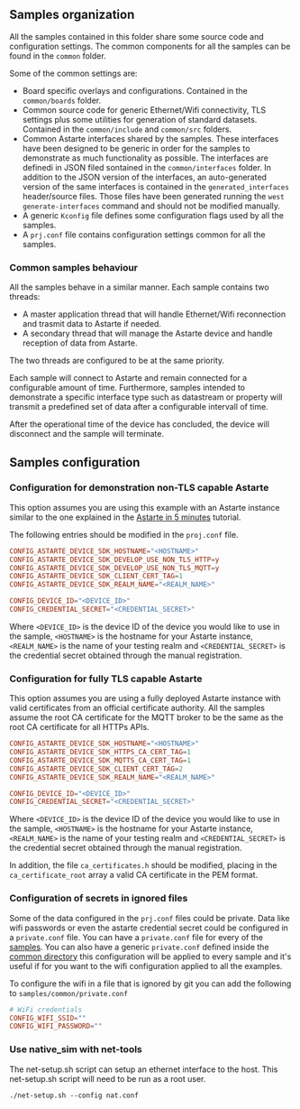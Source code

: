 <!--
Copyright 2024 SECO Mind Srl

SPDX-License-Identifier: Apache-2.0
-->

## Samples organization

All the samples contained in this folder share some source code and configuration settings.
The common components for all the samples can be found in the `common` folder.

Some of the common settings are:
- Board specific overlays and configurations. Contained in the `common/boards` folder.
- Common source code for generic Ethernet/Wifi connectivity, TLS settings plus some utilities for
  generation of standard datasets. Contained in the `common/include` and `common/src` folders.
- Common Astarte interfaces shared by the samples. These interfaces have been designed to be generic
  in order for the samples to demonstrate as much functionality as possible.
  The interfaces are definedi in JSON filed sontained in the `common/interfaces` folder.
  In addition to the JSON version of the interfaces, an auto-generated version of the same interfaces
  is contained in the `generated_interfaces` header/source files. Those files have been generated
  running the `west generate-interfaces` command and should not be modified manually.
- A generic `Kconfig` file defines some configuration flags used by all the samples.
- A `prj.conf` file contains configuration settings common for all the samples.

### Common samples behaviour

All the samples behave in a similar manner.
Each sample contains two threads:
- A master application thread that will handle Ethernet/Wifi reconnection and trasmit data to
  Astarte if needed.
- A secondary thread that will manage the Astarte device and handle reception of data from Astarte.

The two threads are configured to be at the same priority.

Each sample will connect to Astarte and remain connected for a configurable amount of time.
Furthermore, samples intended to demonstrate a specific interface type such as datastream or
property will transmit a predefined set of data after a configurable intervall of time.

After the operational time of the device has concluded, the device will disconnect and the sample
will terminate.

## Samples configuration

### Configuration for demonstration non-TLS capable Astarte

This option assumes you are using this example with an Astarte instance similar to the
one explained in the
[Astarte in 5 minutes](https://docs.astarte-platform.org/astarte/latest/010-astarte_in_5_minutes.html)
tutorial.

The following entries should be modified in the `proj.conf` file.
```conf
CONFIG_ASTARTE_DEVICE_SDK_HOSTNAME="<HOSTNAME>"
CONFIG_ASTARTE_DEVICE_SDK_DEVELOP_USE_NON_TLS_HTTP=y
CONFIG_ASTARTE_DEVICE_SDK_DEVELOP_USE_NON_TLS_MQTT=y
CONFIG_ASTARTE_DEVICE_SDK_CLIENT_CERT_TAG=1
CONFIG_ASTARTE_DEVICE_SDK_REALM_NAME="<REALM_NAME>"

CONFIG_DEVICE_ID="<DEVICE_ID>"
CONFIG_CREDENTIAL_SECRET="<CREDENTIAL_SECRET>"
```
Where `<DEVICE_ID>` is the device ID of the device you would like to use in the sample, `<HOSTNAME>`
is the hostname for your Astarte instance, `<REALM_NAME>` is the name of your testing realm and
`<CREDENTIAL_SECRET>` is the credential secret obtained through the manual registration.

### Configuration for fully TLS capable Astarte

This option assumes you are using a fully deployed Astarte instance with valid certificates from
an official certificate authority. All the samples assume the root CA certificate for the MQTT
broker to be the same as the root CA certificate for all HTTPs APIs.

```conf
CONFIG_ASTARTE_DEVICE_SDK_HOSTNAME="<HOSTNAME>"
CONFIG_ASTARTE_DEVICE_SDK_HTTPS_CA_CERT_TAG=1
CONFIG_ASTARTE_DEVICE_SDK_MQTTS_CA_CERT_TAG=1
CONFIG_ASTARTE_DEVICE_SDK_CLIENT_CERT_TAG=2
CONFIG_ASTARTE_DEVICE_SDK_REALM_NAME="<REALM_NAME>"

CONFIG_DEVICE_ID="<DEVICE_ID>"
CONFIG_CREDENTIAL_SECRET="<CREDENTIAL_SECRET>"
```
Where `<DEVICE_ID>` is the device ID of the device you would like to use in the sample, `<HOSTNAME>`
is the hostname for your Astarte instance, `<REALM_NAME>` is the name of your testing realm and
`<CREDENTIAL_SECRET>` is the credential secret obtained through the manual registration.

In addition, the file `ca_certificates.h` should be modified, placing in the `ca_certificate_root`
array a valid CA certificate in the PEM format.

### Configuration of secrets in ignored files

Some of the data configured in the `prj.conf` files could be private.
Data like wifi passwords or even the astarte credential secret could be configured in a `private.conf` file.
You can have a `private.conf` file for every of the [samples](https://github.com/secomind/astarte-device-sdk-zephyr/tree/master/samples).
You can also have a generic `private.conf` defined inside the [common directory](https://github.com/secomind/astarte-device-sdk-zephyr/tree/master/samples/common)
this configuration will be applied to every sample and it's useful if for you want to the wifi configuration applied to all the examples.

To configure the wifi in a file that is ignored by git you can add the following to `samples/common/private.conf`
```conf
# WiFi credentials
CONFIG_WIFI_SSID=""
CONFIG_WIFI_PASSWORD=""
```

### Use native_sim with net-tools

The net-setup.sh script can setup an ethernet interface to the host. This net-setup.sh script will need to be run as a root user.

```
./net-setup.sh --config nat.conf
```
